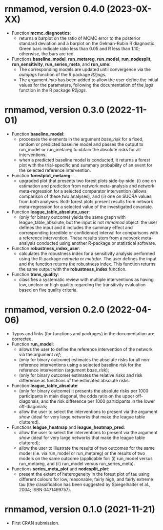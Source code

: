 # rnmamod, version 0.4.0 (2023-0X-XX)

 * Function __mcmc_diagnostics__: 
   - returns a barplot on the ratio of MCMC error to the posterior standard
   deviation and a barplot on the Gelman-Rubin R diagnostic. Green bars
   indicate ratio less than 0.05 and R less than 1.10; otherwise, the bars are
   red.
 * Functions __baseline_model__, __run_metareg__, __run_model__, 
   __run_nodesplit__, __run_sensitivity__, __run_series_meta__, and __run_ume__: 
   - The corresponding models are updated until convergence via the _autojags_
   function of the R package _R2jags_.
   - The argument _inits_ has been added to allow the user define the initial
   values for the parameters, following the documentation of the _jags_ function
   in the R package _R2jags_. 

# rnmamod, version 0.3.0 (2022-11-01)

 * Function __baseline_model__:
   - processes the elements in the argument _base_risk_ for a fixed, random or 
   predicted baseline model and passes the output to run_model or run_metareg to 
   obtain the absolute risks for all interventions.
   - when a predicted baseline model is conducted, it returns a forest plot with
   the trial-specific and summary probability of an event for the selected
   reference intervention.
 * Function __forestplot_metareg__:
   - upgraded plot that presents two forest plots side-by-side: (i) one on 
   estimation and prediction from network meta-analysis and network 
   meta-regression for a selected comparator intervention (allows comparison of 
   these two analyses), and (ii) one on SUCRA values from both analyses. 
   Both forest plots present results from network meta-regression for a selected 
   value of the investigated covariate.
 * Function __league_table_absolute_user__:
   - (only for binary outcome) yields the same graph with league_table_absolute,
   but the input is not _rnmamod_ object: the user defines the input and it
   includes the summary effect and corresponding (credible or confidence) 
   interval for comparisons with a reference intervention. These results stem 
   from a network meta-analysis conducted using another R-package or statistical 
   software.
 * Function __robustness_index_user__:
   - calculates the robustness index for a sensitivity analysis performed using 
   the R-package _netmeta_ or _metafor_. The user defines the input and the 
   function returns the robustness index. This function returns the same output 
   with the __robustness_index__ function.
 * Function __trans_quality__:
   - classifies a systematic review with multiple interventions as having low, 
   unclear or high quality regarding the transitivity evaluation based on five
   quality criteria.

# rnmamod, version 0.2.0 (2022-04-06)

 * Typos and links (for functions and packages) in the documentation are 
 corrected.
 * Function __run_model__:
   - allows the user to define the reference intervention of the network via the
   argument _ref_;
   - (only for binary outcome) estimates the absolute risks for all 
   non-reference interventions using a selected baseline risk for the reference 
   intervention (argument _base_risk_); 
   - (only for binary outcome) estimates the relative risks and risk difference 
   as functions of the estimated absolute risks.
 * Function __league_table_absolute__:
   - (only for binary outcome) it presents the absolute risks per 1000 
   participants in main diagonal, the odds ratio on the upper off-diagonals, and 
   the risk difference per 1000 participants in the lower off-diagonals;
   - allow the user to select the interventions to present via the argument 
   _show_ (ideal for very large networks that make the league table cluttered).
 * Functions __league_heatmap__ and __league_heatmap_pred__:
   - allow the user to select the interventions to present via the argument 
   _show_ (ideal for very large networks that make the league table cluttered);
   - allow the user to illustrate the results of two outcomes for the same model
   (i.e. via run_model or run_metareg) or the results of two models on the same 
   outcome (applicable for: (i) run_model versus run_metareg, and (ii) run_model 
   versus run_series_meta).
 * Functions __series_meta_plot__ and __nodesplit_plot__:
   - present the extent of heterogeneity in the forest plot of tau using 
   different colours for low, reasonable, fairly high, and fairly extreme tau 
   (the classification has been suggested by Spiegelhalter et al., 2004; 
   ISBN 0471499757).

# rnmamod, version 0.1.0 (2021-11-21)

 - First CRAN submission.
